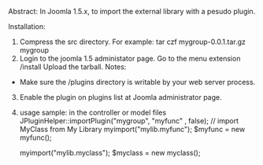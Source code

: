 Abstract:
In Joomla 1.5.x, to import the external library with a pesudo plugin.

Installation:
1. Compress the src directory.
For example: 
  tar czf mygroup-0.0.1.tar.gz mygroup
2. Login to the joomla 1.5 administator page.
   Go to the menu extension /install
   Upload the tarball.
  Notes: 
  *  Make sure the /plugins directory is writable by your web server process.
3. Enable the plugin on plugins list at Joomla administrator page.

4. usage sample:
  in the controller or model files 
    JPluginHelper::importPlugin("mygroup", "myfunc" , false);
    // import MyClass from My Library
    myimport("mylib.myfunc");
    $myfunc = new myfunc();

    myimport("mylib.myclass");
    $myclass = new myclass();

   

